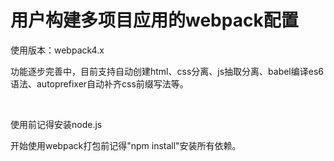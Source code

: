 <h1>用户构建多项目应用的webpack配置</h1>
<p>使用版本：webpack4.x</p>
<p>功能逐步完善中，目前支持自动创建html、css分离、js抽取分离、babel编译es6语法、autoprefixer自动补齐css前缀写法等。</p>
<br />
<p>使用前记得安装node.js</p>
<p>开始使用webpack打包前记得"npm install"安装所有依赖。</p>